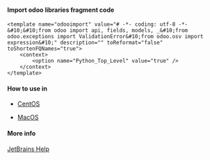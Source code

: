 
#### Import odoo libraries fragment code

<!-- language: xml -->
    <template name="odooimport" value="# -*- coding: utf-8 -*-&#10;&#10;from odoo import api, fields, models, _&#10;from odoo.exceptions import ValidationError&#10;from odoo.osv import expression&#10;" description="" toReformat="false" toShortenFQNames="true">
        <context>
            <option name="Python_Top_Level" value="true" />
        </context>
    </template>

#### How to use in
- [CentOS](CentOS/README.md)

- [MacOS](iMac/README.md)


#### More info
[JetBrains Help](https://www.jetbrains.com/help/pycharm/project-and-ide-settings.html)